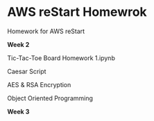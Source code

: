 # AWS reStart Homewrok
Homework for AWS reStart

**Week 2**

Tic-Tac-Toe Board
Homework 1.ipynb

Caesar Script

AES & RSA Encryption

Object Oriented Programming

**Week 3**



